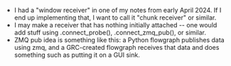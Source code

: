 - I had a "window receiver" in one of my notes from early April 2024. If I end up implementing that, I want to call it "chunk receiver" or similar.
- I may make a receiver that has nothing initially attached -- one would add stuff using .connect_probe(), .connect_zmq_pub(), or similar.
- ZMQ pub idea is something like this: a Python flowgraph publishes data using zmq, and a GRC-created flowgraph receives that data and does something such as putting it on a GUI sink. 

